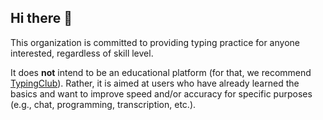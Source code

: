 ## Hi there 👋

This organization is committed to providing typing practice for anyone interested, regardless of skill level.

It does **not** intend to be an educational platform (for that, we recommend [TypingClub]). Rather, it is aimed at users who have already learned the basics and want to improve speed and/or accuracy for specific purposes (e.g., chat, programming, transcription, etc.).

[TypingClub]: https://www.edclub.com/typingclub

<!--

**Here are some ideas to get you started:**

🙋‍♀️ A short introduction - what is your organization all about?
🌈 Contribution guidelines - how can the community get involved?
👩‍💻 Useful resources - where can the community find your docs? Is there anything else the community should know?
🍿 Fun facts - what does your team eat for breakfast?
🧙 Remember, you can do mighty things with the power of [Markdown](https://docs.github.com/github/writing-on-github/getting-started-with-writing-and-formatting-on-github/basic-writing-and-formatting-syntax)
-->
